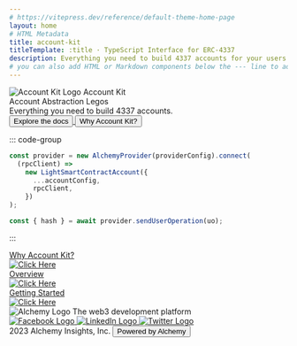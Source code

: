 ```yaml
---
# https://vitepress.dev/reference/default-theme-home-page
layout: home
# HTML Metadata
title: account-kit
titleTemplate: :title · TypeScript Interface for ERC-4337
description: Everything you need to build 4337 accounts for your users
# you can also add HTML or Markdown components below the --- line to add custom HTML or Markdown content (eg: https://github.com/wagmi-dev/viem/blob/main/site/index.md?plain=1)
---
```


<div class="flex flex-col gap-[84px] h-screen max-xl:gap-[40px]">
  <div
    class="flex flex-col px-[215px] py-[96px] max-md:px-[40px] max-xl:py-[40px]"
  >
    <div
      class="flex flex-row gap-[40px] justify-between items-center self-stretch md:max-xl:flex-col md:max-xl:gap-[84px]"
    >
      <div
        class="w-[579px] flex flex-col gap-[32px] justify-between max-md:items-center"
      >
        <div
          class="flex flex-row items-center justify-start gap-[16px] font-bold text-[24px]"
        >
          <img src="/kit-logo.svg" alt="Account Kit Logo" />
          <span>Account Kit</span>
        </div>
        <div
          class="gap-[28px] text-[64px] font-bold items-end color max-md:text-center max-md:text-[56px]"
        >
          Account Abstraction Legos
        </div>
        <div class="text-[22px] font-normal max-md:text-center">
          Everything you need to build 4337 accounts.
        </div>
        <div class="flex flex-row gap-[8px] justify-start items-center">
          <a rel="noopener noreferrer" href="./getting-started.html">
            <button
              class="flex items-center rounded-md px-[12px] py-[12px] text-[16px] font-semibold bg-gradient-1 text-white transition duration-300 ease-in-out hover:scale-105 hover:opacity-90"
            >
              Explore the docs
            </button>
          </a>
          <a rel="noopener noreferrer" href="./package-overview.html">
            <button
              class="flex items-center rounded-md px-[12px] py-[12px] text-[16px] font-semibold transition duration-300 ease-in-out hover:scale-105 hover:bg-black hover:text-white dark:hover:bg-white dark:hover:text-black"
            >
              Why Account Kit?
            </button>
          </a>
        </div>
      </div>
<!-- needs to be formatted differently to work in markdown -->
<div class="vp-doc max-md:hidden">

::: code-group

```typescript [getStarted.ts]
const provider = new AlchemyProvider(providerConfig).connect(
  (rpcClient) =>
    new LightSmartContractAccount({
      ...accountConfig,
      rpcClient,
    })
);

const { hash } = await provider.sendUserOperation(uo);
```

:::

</div>
    </div>
  </div>
  <div class="flex flex-wrap justify-center gap-[32px]">
    <a rel="noopener noreferrer" href="./introduction.html">
      <div
        class="flex flex-col w-[370px] p-[24px] gap-[24px] rounded-md text-white overflow-auto bg-gradient-2 group hover:scale-105 hover:opacity-90 transition duration-300 ease-in-out"
      >
        <div class="flex flex-col gap-[8px] items-start">
          <div class="text-[24px] font-semibold">Why Account Kit?</div>
        </div>
        <div
          class="flex h-[24px] justify-end items-baseline self-stretch transition duration-300 ease-in-out group-hover:translate-x-[5px]"
        >
          <img src="/arrow-right.svg" alt="Click Here" />
        </div>
      </div>
    </a>
    <a rel="noopener noreferrer" href="./package-overview.html">
      <div
        class="flex flex-col w-[370px] p-[24px] gap-[24px] rounded-md text-white overflow-auto bg-gradient-3 group hover:scale-105 hover:opacity-90 transition duration-300 ease-in-out"
      >
        <div class="flex flex-col gap-[8px] items-start">
          <div class="text-[24px] font-semibold">Overview</div>
        </div>
        <div
          class="flex h-[24px] justify-end items-baseline self-stretch transition duration-300 ease-in-out group-hover:translate-x-[5px]"
        >
          <img src="/arrow-right.svg" alt="Click Here" />
        </div>
      </div>
    </a>
    <a rel="noopener noreferrer" href="./getting-started.html">
      <div
        class="flex flex-col w-[370px] p-[24px] gap-[24px] rounded-md text-white overflow-auto bg-gradient-4 group hover:scale-105 hover:opacity-90 transition duration-300 ease-in-out"
      >
        <div class="flex flex-col gap-[8px] items-start">
          <div class="text-[24px] font-semibold">Getting Started</div>
        </div>
        <div
          class="flex h-[24px] justify-end items-baseline self-stretch transition duration-300 ease-in-out group-hover:translate-x-[5px]"
        >
          <img src="/arrow-right.svg" alt="Click Here" />
        </div>
      </div>
    </a>
  </div>
  <footer
    class="flex flex-col gap-[32px] px-[215px] py-[56px] bg-black max-md:px-[40px] max-md:py-[40px]"
  >
    <div
      class="flex items-start gap-[8px] justify-between text-white max-md:items-center"
    >
      <div class="flex flex-col gap-[16px]">
        <img src="/alchemy.svg" alt="Alchemy Logo" />
        <text class="max-md:text-center">The web3 development platform</text>
      </div>
      <div class="flex flex-row gap-[16px] items-center max-sm:flex-col">
        <a target="_blank" href="https://www.facebook.com/alchemyplatform/">
          <img
            class="hover:scale-110 transition duration-300 ease-in-out"
            src="/fb.svg"
            alt="Facebook Logo"
          />
        </a>
        <a target="_blank" href="https://www.linkedin.com/company/alchemyinc/">
          <img
            class="hover:scale-110 transition duration-300 ease-in-out"
            src="/linkedin.svg"
            alt="LinkedIn Logo"
          />
        </a>
        <a target="_blank" href="https://twitter.com/AlchemyPlatform/">
          <img
            class="hover:scale-110 transition duration-300 ease-in-out"
            src="/twitter.svg"
            alt="Twitter Logo"
          />
        </a>
      </div>
    </div>
    <div class="w-full h-px gap-[32px] bg-white bg-opacity-30"></div>
    <div
      class="flex justify-end items-center gap-[32px] text-white max-md:justify-center"
    >
      <text>2023 Alchemy Insights, Inc.</text>
      <a target="_blank" href="https://www.alchemy.com">
        <button
          class="h-[38px] flex justify-center items-center gap-[8px] text-black px-[10px] py-[14px] rounded-md bg-white font-bold max-md:hidden hover:scale-105 transition duration-300 ease-in-out"
        >
          Powered by Alchemy
        </button>
      </a>
    </div>
  </footer>
</div>
